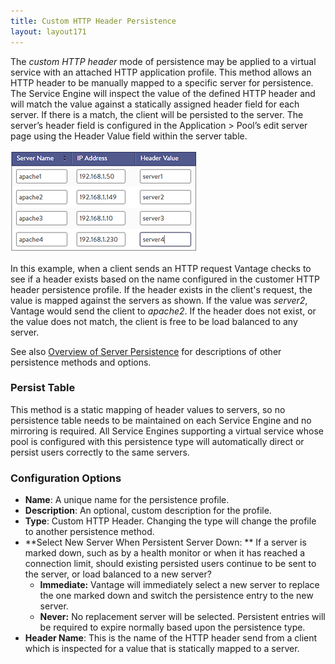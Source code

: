 ```yaml
---
title: Custom HTTP Header Persistence
layout: layout171
---
```

The *custom HTTP header* mode of persistence may be applied to a virtual service with an attached HTTP application profile. This method allows an HTTP header to be manually mapped to a specific server for persistence. The Service Engine will inspect the value of the defined HTTP header and will match the value against a statically assigned header field for each server. If there is a match, the client will be persisted to the server. The server’s header field is configured in the Application &gt; Pool’s edit server page using the Header Value field within the server table.

<a href="img/headervalue.png"><img class="size-full wp-image-8049 alignleft" src="img/headervalue.png" alt="headervalue" width="300" height="164"></a>

 

In this example, when a client sends an HTTP request Vantage checks to see if a header exists based on the name configured in the customer HTTP header persistence profile. If the header exists in the client's request, the value is mapped against the servers as shown. If the value was *server2*, Vantage would send the client to *apache2*. If the header does not exist, or the value does not match, the client is free to be load balanced to any server.

 

See also <a href="/docs/17.1/overview-of-server-persistence">Overview of Server Persistence</a> for descriptions of other persistence methods and options.

### Persist Table

This method is a static mapping of header values to servers, so no persistence table needs to be maintained on each Service Engine and no mirroring is required. All Service Engines supporting a virtual service whose pool is configured with this persistence type will automatically direct or persist users correctly to the same servers.

### Configuration Options

* **Name**:  A unique name for the persistence profile.
* **Description**:  An optional, custom description for the profile.
* **Type**:  Custom HTTP Header.  Changing the type will change the profile to another persistence method.
* **Select New Server When Persistent Server Down: ** If a server is marked down, such as by a health monitor or when it has reached a connection limit, should existing persisted users continue to be sent to the server, or load balanced to a new server?  
    * **Immediate:**  Vantage will immediately select a new server to replace the one marked down and switch the persistence entry to the new server.
    * **Never:**  No replacement server will be selected. Persistent entries will be required to expire normally based upon the persistence type.
* **Header Name**:  This is the name of the HTTP header send from a client which is inspected for a value that is statically mapped to a server. 
